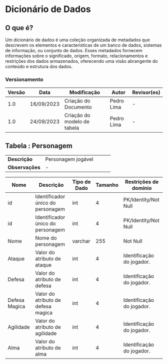 # Dicionário de Dados

## O que é?

Um dicionário de dados é uma coleção organizada de metadados que descrevem os elementos e características de um banco de dados, sistemas de informação, ou conjunto de dados. Esses metadados fornecem informações sobre o significado, origem, formato, relacionamentos e restrições dos dados armazenados, oferecendo uma visão abrangente do conteúdo e estrutura dos dados.

### Versionamento

| Versão | Data       | Modificação                 | Autor      | Revisor(es) |
| ------ | ---------- | --------------------------- | ---------- | ----------- |
| 1.0    | 16/09/2023 | Criação do Documento        | Pedro Lima | -           |
| 1.0    | 24/09/2023 | Criação do modelo de tabela | Pedro Lima | -           |


## Tabela : **Personagem**

|                 |                    |     |     |     |
| --------------- | ------------------ | --- | --- | --- |
| **Descrição**   | Personagem jogável |     |     |     |
| **Observações** | -                  |     |     |     |

| Nome          | Descrição                          | Tipo de Dado | Tamanho | Restrições de domínio     |
| ------------- | ---------------------------------- | ------------ | ------- | ------------------------- |
| id            | Identificador único do personagem  | int          | 4       | PK/Identity/Not Null      |
| id            | Identificador único do personagem  | int          | 4       | PK/Identity/Not Null      |
| Nome          | Nome do personagem                 | varchar      | 255     | Not Null                  |
| Ataque        | Valor do atributo de ataque        | int          | 4       | Identificação do jogador. |
| Defesa        | Valor do atributo de defesa        | int          | 4       | Identificação do jogador. |
| Defesa Magica | Valor do atributo de defesa magica | int          | 4       | Identificação do jogador. |
| Agilidade     | Valor do atributo de agilidade     | int          | 4       | Identificação do jogador. |
| Alma          | Valor do atributo de alma          | int          | 4       | Identificação do jogador. |
  